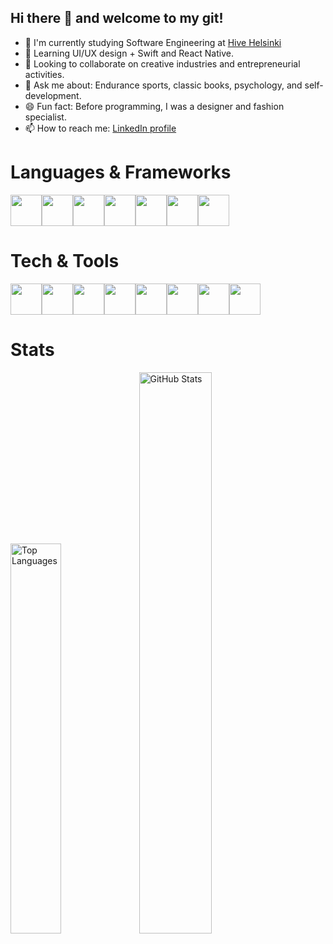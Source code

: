 ## Hi there 👋 and welcome to my git! 

- 🔭 I'm currently studying Software Engineering at [Hive Helsinki](https://www.hive.fi/en/)
- 📖 Learning UI/UX design + Swift and React Native.
- 🤘 Looking to collaborate on creative industries and entrepreneurial activities.
- 💬 Ask me about: Endurance sports, classic books, psychology, and self-development.
- 😄 Fun fact: Before programming, I was a designer and fashion specialist.
- 📫 How to reach me: [LinkedIn profile](https://www.linkedin.com/in/joaog-nascimento/)

# Languages & Frameworks
<img height=50 src="https://cdn.jsdelivr.net/gh/devicons/devicon/icons/c/c-original.svg"/><img height=50 src="https://cdn.jsdelivr.net/gh/devicons/devicon/icons/cplusplus/cplusplus-original.svg"/><img height=50 src="https://cdn.jsdelivr.net/gh/devicons/devicon/icons/bash/bash-original.svg" /><img height=50 src="https://cdn.jsdelivr.net/gh/devicons/devicon/icons/html5/html5-original.svg" /><img height=50 src="https://cdn.jsdelivr.net/gh/devicons/devicon/icons/css3/css3-original.svg" /><img height=50 src="https://cdn.jsdelivr.net/gh/devicons/devicon/icons/react/react-original.svg" /><img height=50 src="https://cdn.jsdelivr.net/gh/devicons/devicon/icons/swift/swift-original.svg" />

# Tech & Tools
<img height=50 src="https://cdn.jsdelivr.net/gh/devicons/devicon/icons/git/git-plain.svg"/><img height=50 src="https://cdn.jsdelivr.net/gh/devicons/devicon/icons/docker/docker-original.svg"/><img height=50 src="https://cdn.jsdelivr.net/gh/devicons/devicon/icons/visualstudio/visualstudio-plain.svg"/><img height=50 src="https://cdn.jsdelivr.net/gh/devicons/devicon/icons/xcode/xcode-original.svg" /><img height=50 src="https://cdn.jsdelivr.net/gh/devicons/devicon/icons/canva/canva-original.svg"/><img height=50 src="https://cdn.jsdelivr.net/gh/devicons/devicon/icons/figma/figma-original.svg"/><img height=50 src="https://cdn.jsdelivr.net/gh/devicons/devicon/icons/photoshop/photoshop-plain.svg"/><img height=50 src="https://cdn.jsdelivr.net/gh/devicons/devicon/icons/illustrator/illustrator-plain.svg"/>

# Stats
<p float="left">
    <img src="https://github-readme-stats.vercel.app/api/top-langs/?username=nascimento-jgb&layout=compact" alt="Top Languages" width="40%"/>
    <img src="https://github-readme-stats.vercel.app/api?username=nascimento-jgb&show_icons=true" alt="GitHub Stats" width="48%"/>
</p>
